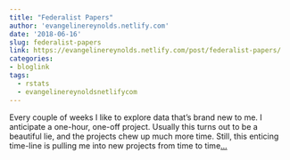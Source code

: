 ```yaml
---
title: "Federalist Papers"
author: 'evangelinereynolds.netlify.com'
date: '2018-06-16'
slug: federalist-papers
link: https://evangelinereynolds.netlify.com/post/federalist-papers/
categories:
- bloglink
tags:
  - rstats
  - evangelinereynoldsnetlifycom
---
```


Every couple of weeks I like to explore data that’s brand new to me. I anticipate a one-hour, one-off project. Usually this turns out to be a beautiful lie, and the projects chew up much more time. Still, this enticing time-line is pulling me into new projects from time to time[... <i class="fas fa-external-link-alt"></i>](https://evangelinereynolds.netlify.com/post/federalist-papers/)


